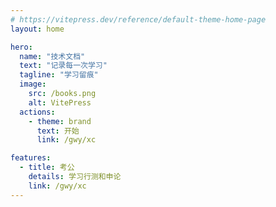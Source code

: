 ```yaml
---
# https://vitepress.dev/reference/default-theme-home-page
layout: home

hero:
  name: "技术文档"
  text: "记录每一次学习"
  tagline: "学习留痕"
  image:
    src: /books.png
    alt: VitePress
  actions:
    - theme: brand
      text: 开始
      link: /gwy/xc

features:
  - title: 考公
    details: 学习行测和申论
    link: /gwy/xc
---
```


<confetti />